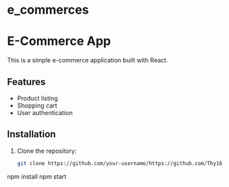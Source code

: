 # e_commerces
# E-Commerce App

This is a simple e-commerce application built with React.

## Features
- Product listing
- Shopping cart
- User authentication

## Installation
1. Clone the repository:
   ```bash
   git clone https://github.com/your-username/https://github.com/Thy1629/e_commerces.git
npm install
npm start
